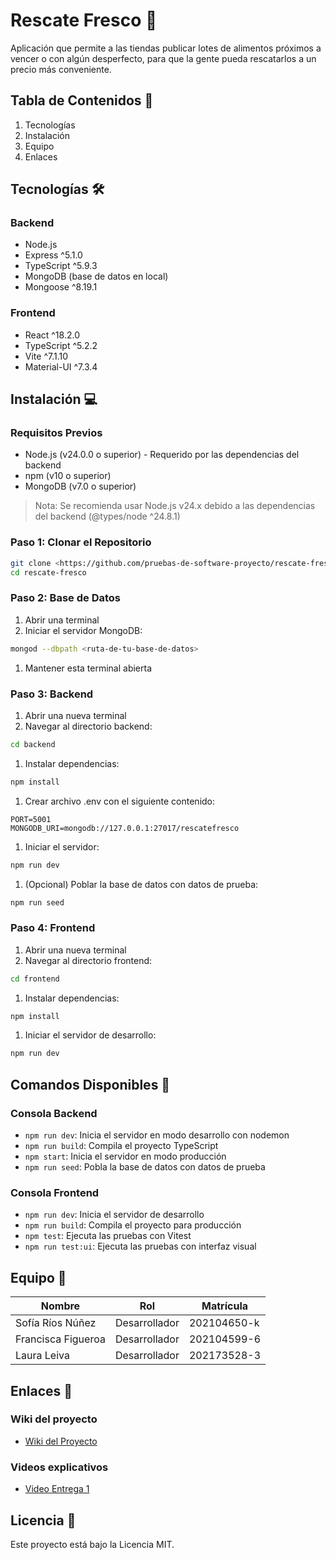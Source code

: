 # Rescate Fresco 🥬

Aplicación que permite a las tiendas publicar lotes de alimentos próximos a vencer o con algún desperfecto, para que la gente pueda rescatarlos a un precio más conveniente.

## Tabla de Contenidos 📑

1. Tecnologías
2. Instalación
3. Equipo
4. Enlaces

## Tecnologías 🛠️

### Backend

- Node.js
- Express ^5.1.0
- TypeScript ^5.9.3
- MongoDB (base de datos en local)
- Mongoose ^8.19.1

### Frontend

- React ^18.2.0
- TypeScript ^5.2.2
- Vite ^7.1.10
- Material-UI ^7.3.4

## Instalación 💻

### Requisitos Previos

- Node.js (v24.0.0 o superior) - Requerido por las dependencias del backend
- npm (v10 o superior)
- MongoDB (v7.0 o superior)

> Nota: Se recomienda usar Node.js v24.x debido a las dependencias del backend (@types/node ^24.8.1)
> 

### Paso 1: Clonar el Repositorio

```bash
git clone <https://github.com/pruebas-de-software-proyecto/rescate-fresco.git>
cd rescate-fresco

```

### Paso 2: Base de Datos

1. Abrir una terminal
2. Iniciar el servidor MongoDB:

```bash
mongod --dbpath <ruta-de-tu-base-de-datos>

```

1. Mantener esta terminal abierta

### Paso 3: Backend

1. Abrir una nueva terminal
2. Navegar al directorio backend:

```bash
cd backend

```

1. Instalar dependencias:

```bash
npm install

```

1. Crear archivo .env con el siguiente contenido:

```
PORT=5001
MONGODB_URI=mongodb://127.0.0.1:27017/rescatefresco

```

1. Iniciar el servidor:

```bash
npm run dev

```

1. (Opcional) Poblar la base de datos con datos de prueba:

```bash
npm run seed

```

### Paso 4: Frontend

1. Abrir una nueva terminal
2. Navegar al directorio frontend:

```bash
cd frontend

```

1. Instalar dependencias:

```bash
npm install

```

1. Iniciar el servidor de desarrollo:

```bash
npm run dev

```

## Comandos Disponibles 📜

### Consola Backend

- `npm run dev`: Inicia el servidor en modo desarrollo con nodemon
- `npm run build`: Compila el proyecto TypeScript
- `npm start`: Inicia el servidor en modo producción
- `npm run seed`: Pobla la base de datos con datos de prueba

### Consola Frontend

- `npm run dev`: Inicia el servidor de desarrollo
- `npm run build`: Compila el proyecto para producción
- `npm test`: Ejecuta las pruebas con Vitest
- `npm run test:ui`: Ejecuta las pruebas con interfaz visual

## Equipo 👥

| Nombre | Rol | Matrícula |
| --- | --- | --- |
| Sofía Ríos Núñez | Desarrollador | 202104650-k |
| Francisca Figueroa | Desarrollador | 202104599-6 |
| Laura Leiva | Desarrollador | 202173528-3 |

## Enlaces 🔗
### Wiki del proyecto
- [Wiki del Proyecto](https://github.com/pruebas-de-software-proyecto/rescate-fresco/wiki)

### Videos explicativos
- [Video Entrega 1](https://www.canva.com/design/DAG2RnPUEOQ/BS_yET5we7NbT49zyFzEKA/edit?utm_content=DAG2RnPUEOQ&utm_campaign=designshare&utm_medium=link2&utm_source=sharebutton)

## Licencia 📄

Este proyecto está bajo la Licencia MIT.
